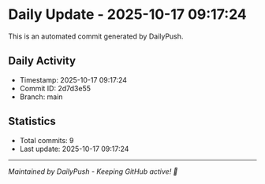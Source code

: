 # Daily Update - 2025-10-17 09:17:24

This is an automated commit generated by DailyPush.

## Daily Activity
- Timestamp: 2025-10-17 09:17:24
- Commit ID: 2d7d3e55
- Branch: main

## Statistics
- Total commits: 9
- Last update: 2025-10-17 09:17:24

---
*Maintained by DailyPush - Keeping GitHub active! 🚀*
